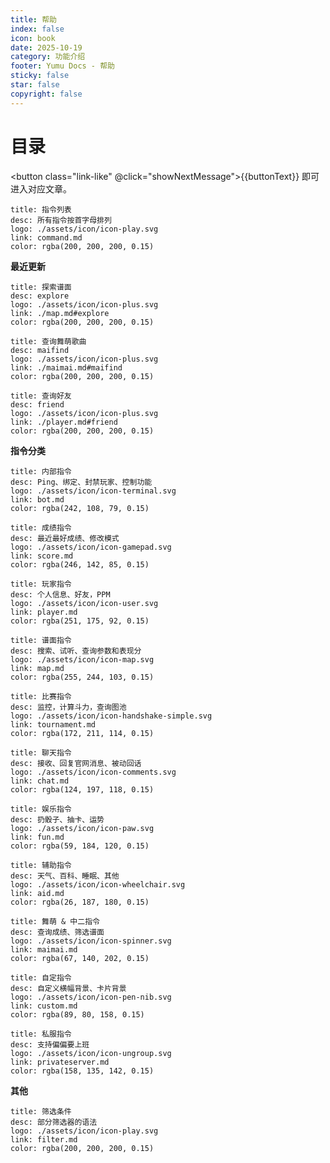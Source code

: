 ```yaml
---
title: 帮助
index: false
icon: book
date: 2025-10-19
category: 功能介绍
footer: Yumu Docs - 帮助
sticky: false
star: false
copyright: false
---
```


# 目录

<button class="link-like" @click="showNextMessage">{{buttonText}}</button> <HopeIcon icon="credit-card"/><HopeIcon icon="arrow-pointer"/> 即可进入对应文章。

<script setup>
import { ref, computed } from 'vue';

const clickCount = ref(0);
const messages = [
  '是点击下面的卡片，不是点这里',
  '？',
  '？？？',
  '点卡片就行了，点我做甚么？',
  '你还真是闲呢...',
  '那你点吧...'
];

const buttonText = computed(() => {
  const texts = ['点击卡片', '点击下面的卡片', '点击下面的长得很方又有点圆的卡片', '我说点击下面的卡片你二多龙吗？', '别点了...', '点击...'];
  return texts[Math.min(clickCount.value, texts.length - 1)];
});

function showNextMessage() {
  const messageIndex = Math.min(clickCount.value, messages.length - 1);
  
  if (clickCount.value >= messages.length) {
    alert('你当前已经点击了 ' + (clickCount.value + 1) + ' 次')
  } else {
    alert(messages[messageIndex]);
  }

  clickCount.value++;
}
</script>

<style>

.link-like {
  background: none;
  border: none;
  color: #007bff;
  cursor: pointer;
  padding: 0;
  font: inherit;
}

.link-like:hover {
  color: #0056b3;
  text-decoration: none;
}
</style>

```card
title: 指令列表
desc: 所有指令按首字母排列
logo: ./assets/icon/icon-play.svg
link: command.md
color: rgba(200, 200, 200, 0.15)
```

**最近更新**

```card
title: 探索谱面
desc: explore
logo: ./assets/icon/icon-plus.svg
link: ./map.md#explore
color: rgba(200, 200, 200, 0.15)
```

```card
title: 查询舞萌歌曲
desc: maifind
logo: ./assets/icon/icon-plus.svg
link: ./maimai.md#maifind
color: rgba(200, 200, 200, 0.15)
```

```card
title: 查询好友
desc: friend
logo: ./assets/icon/icon-plus.svg
link: ./player.md#friend
color: rgba(200, 200, 200, 0.15)
```

**指令分类**

```card
title: 内部指令
desc: Ping、绑定、封禁玩家、控制功能
logo: ./assets/icon/icon-terminal.svg
link: bot.md
color: rgba(242, 108, 79, 0.15)
```

```card
title: 成绩指令
desc: 最近最好成绩、修改模式
logo: ./assets/icon/icon-gamepad.svg
link: score.md
color: rgba(246, 142, 85, 0.15)
```

```card
title: 玩家指令
desc: 个人信息、好友，PPM
logo: ./assets/icon/icon-user.svg
link: player.md
color: rgba(251, 175, 92, 0.15)
```

```card
title: 谱面指令
desc: 搜索、试听、查询参数和表现分
logo: ./assets/icon/icon-map.svg
link: map.md
color: rgba(255, 244, 103, 0.15)
```

```card
title: 比赛指令
desc: 监控，计算斗力，查询图池
logo: ./assets/icon/icon-handshake-simple.svg
link: tournament.md
color: rgba(172, 211, 114, 0.15)
```

```card
title: 聊天指令
desc: 接收、回复官网消息、被动回话
logo: ./assets/icon/icon-comments.svg
link: chat.md
color: rgba(124, 197, 118, 0.15)
```

```card
title: 娱乐指令
desc: 扔骰子、抽卡、运势
logo: ./assets/icon/icon-paw.svg
link: fun.md
color: rgba(59, 184, 120, 0.15)
```

```card
title: 辅助指令
desc: 天气、百科、睡眠、其他
logo: ./assets/icon/icon-wheelchair.svg
link: aid.md
color: rgba(26, 187, 180, 0.15)
```

```card
title: 舞萌 & 中二指令
desc: 查询成绩、筛选谱面
logo: ./assets/icon/icon-spinner.svg
link: maimai.md
color: rgba(67, 140, 202, 0.15)
```

```card
title: 自定指令
desc: 自定义横幅背景、卡片背景
logo: ./assets/icon/icon-pen-nib.svg
link: custom.md
color: rgba(89, 80, 158, 0.15)
```

```card
title: 私服指令
desc: 支持偏偏要上班
logo: ./assets/icon/icon-ungroup.svg
link: privateserver.md
color: rgba(158, 135, 142, 0.15)
```

**其他**

```card
title: 筛选条件
desc: 部分筛选器的语法
logo: ./assets/icon/icon-play.svg
link: filter.md
color: rgba(200, 200, 200, 0.15)
```
